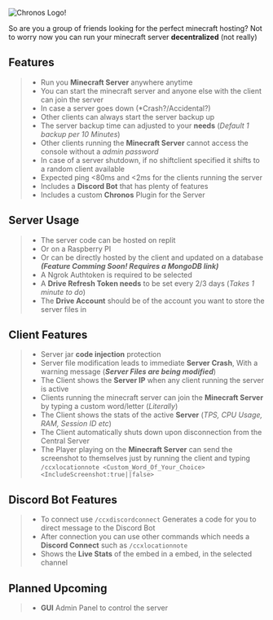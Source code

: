 ![Chronos Logo!](https://i.imgur.com/Ily9243.png "Chronos Logo")

So are you a group of friends looking for the perfect minecraft hosting?
Not to worry now you can run your minecraft server **decentralized** (not really)

Features
--------

> - Run you **Minecraft Server** anywhere anytime 
> - You can start the minecraft server and anyone else with the client can join the server
> - In case a server goes down (*Crash?/Accidental?)
> - Other clients can always start the server backup up
> - The server backup time can adjusted to your **needs** (*Default 1 backup per 10 Minutes*)
> - Other clients running the **Minecraft Server** cannot access the console without a *admin password*
> - In case of a server shutdown, if no shiftclient specified it shifts to a random client available
> - Expected ping <80ms and <2ms for the clients running the server
> - Includes a **Discord Bot** that has plenty of features
> - Includes a custom **Chronos** Plugin for the Server

Server Usage
-----------
> - The server code can be hosted on replit
> - Or on a Raspberry PI
> - Or can be directly hosted by the client and updated on a database ***(Feature Comming Soon! Requires a MongoDB link)***
> - A Ngrok Authtoken is required to be selected 
> - A **Drive Refresh Token needs** to be set every 2/3 days (*Takes 1 minute to do*)
> - The **Drive Account** should be of the account you want to store the server files in

Client Features 
---------------

> - Server jar **code injection** protection
> - Server file modification leads to immediate **Server Crash**, With a warning message (***Server Files are being modified***)
> - The Client shows the **Server IP** when any client running the server is active
> - Clients running the minecraft server can join the **Minecraft Server** by typing a custom word/letter (*Literally*)
> - The Client shows the stats of the active **Server** (*TPS, CPU Usage, RAM, Session ID etc*)
> - The Client automatically shuts down upon disconnection from the Central Server
> - The Player playing on the **Minecraft Server** can send the screenshot to themselves just by running the client
and typing ```/ccxlocationnote <Custom_Word_Of_Your_Choice> <IncludeScreenshot:true||false>```

Discord Bot Features
--------------------
> - To connect use ```/ccxdiscordconnect``` Generates a code for you to direct message to the Discord Bot
> - After connection you can use other commands which needs a **Discord Connect** such as ```/ccxlocationnote```
> - Shows the **Live Stats** of the embed in a embed, in the selected channel

Planned Upcoming
----------------

> - **GUI** Admin Panel to control the server
